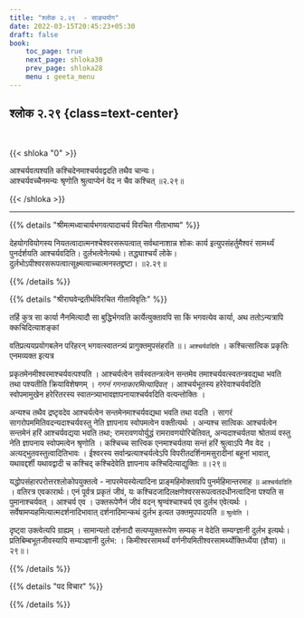 ```yaml
---
title: "श्लोक २.२९  - साङ्ययोग"
date: 2022-03-15T20:45:23+05:30
draft: false
book:
    toc_page: true
    next_page: shloka30
    prev_page: shloka28
    menu : geeta_menu
---
```




## श्लोक २.२९ {class=text-center}

<br/>

{{< shloka  "0"  >}}

आश्चर्यवत्पश्यति कश्चिदेनमाश्चर्यवद्वदति तथैव चान्यः।   
आश्चर्यवच्चैनमन्यः श्रृणोति श्रुत्वाप्येनं वेद न चैव कश्चित्  ॥२.२९॥


{{< /shloka >}}

---


{{% details "श्रीमत्मध्वाचार्यभगवत्पादाचर्य विरचित  गीताभाष्य" %}}

देहयोगवियोगस्य नियतत्वादात्मनश्चेश्वरसरूपत्वात् सर्वथानाशान्न शोकः कार्य इत्युपसंहर्तुमैश्वरं सामर्थ्यं पुनर्दर्शयति आश्चर्यवदिति। दुर्लभत्वेनेत्यर्थः। तद्ध्याश्चर्यं लोके। दुर्लभोऽपीश्वरसरूपत्वात्सूक्ष्मत्वाच्चात्मनस्तद्द्रष्टा। ॥२.२९॥

{{% /details %}}



{{% details "श्रीराघवेन्द्रतीर्थविरचित गीताविवृतिः" %}}

तर्हि कुत्र सा कार्या नैनमित्यादौ सा बुद्धिर्भगवति कार्येत्युक्तावपि सा
किं भगवत्येव कार्या, अथ ततोऽन्यत्रापि क्कचिदित्याशङ्कां

वतिप्रत्ययप्रयोगबलेन  परिहरन्‌ भगवत्स्वातन्त्र्यं प्रागुक्तमुपसंहरति
॥। `आश्चर्यवदिति` । कश्चित्सात्विक प्रकृतिः एनमव्यक्त इत्यत्र

प्रकृतमेनमीश्वरमाश्चर्यवत्पश्यति । आश्चर्यत्वेन सर्वस्वतन्त्रत्वेन सन्तमेव
तमाश्चर्यवत्स्वतन्त्रवद्यथा भवति तथा पश्यतीति क्रियाविशेषणम्‌ । *गगनं
गगनाकारमित्यादिवत्‌* । आश्चर्यभूतस्य हरेरेवाश्चर्यवदिति स्वोपमामुखेन
हरेरितरस्य स्वातन्त्र्याभावज्ञापनायाश्चर्यवदिति वत्यन्तोक्तिः । 

अन्यश्च तथैव द्रष्टृवदेव आश्चर्यत्वेन सन्तमेनमाश्चर्यवद्यथा भवति तथा वदति । सागरं
सागरोपममितिवदन्यदाश्चर्यवस्तु नेति ज्ञापनाय स्वोपमत्वेन वक्तीत्यर्थः ।
अन्यश्च सात्विकः आश्चर्यत्वेन सन्तमेनं हरिं आश्चर्यवद्यया भवति तथा;
रामरावणयोर्युद्धं रामरावणयोरिचेतिवत्‌, अन्यदाश्चर्यतया श्रोतव्यं वस्तु
नेति ज्ञापनाय स्वोपमत्वेन श्रृणोति । कश्चिच्च सात्त्विक एनमाश्चर्यतया सन्तं
हरिं श्रुत्वाऽपि नैव वेद । अत्यद्भुतवस्तुत्वादितिभावः । ईश्वरस्य
सर्वान्प्रत्याश्चर्यत्वेऽपि विपरीतदर्शिनामसुरादीनां बहूनां भावात्‌,
यथावद्दर्शी यथावद्वादी च कश्चिद्‌ कश्चिदेवेति ज्ञापनाय कश्चिदित्याद्युक्तिः
॥।२९॥ 

यद्धोपसंहारपरोत्तरश्लोकोपयुक्तत्वे - नापरमेयस्येत्यादिना 
प्राङ्‌महिमोक्तावपि पुनर्महिमान्तरमाह ॥ `आश्चर्यवदिति` । वतिरत्र एवकारार्थः।
एनं पूर्वत्र प्रकृतं जीवं, यः कश्चिदजादिलक्षणेश्वरसरूपत्वतदधीनत्वादिना
पश्यति स पुमानाश्चर्यवत्‌ । आश्चर्य एव । उक्तरूपेणैनं जीवं वदन्‌ श्रृण्वंश्चाश्चर्य
एव दुर्लभ एवेत्यर्थः । सर्वेषामप्यहमित्यात्मदर्शनादिभावात्‌ दर्शनादिमान्कथं
दुर्लभ इत्यत उक्तमुपपादयति ॥ `श्रुत्वेति` । 

दृष्ट्वा उक्त्वेत्यपि ग्राह्यम्‌ । सामान्यतो दर्शनादौ सत्यप्युक्तरूपेण सम्यक्‌ न वेदेति सम्यग्ज्ञानी दुर्लभ इत्यर्थः। प्रतिबिम्बभूतजीवस्यापि सम्यञ्ज्ञानी दुर्लभ: । किमीश्वरसामर्थ्यं  वर्णनीयमितीश्वरसामर्थ्योक्तिर्ध्येया (ज्ञैया) ॥ २९॥।


{{% /details %}}



{{% details "पद विचार" %}}


{{% /details %}}
